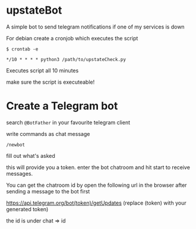 # upstateBot
A simple bot to send telegram notifications if one of my services is down

For debian create a cronjob which executes the script

`$ crontab -e`

`*/10 * * * * python3 /path/to/upstateCheck.py`

Executes script all 10 minutes

make sure the script is executeable!

# Create a Telegram bot

search `@BotFather` in your favourite telegram client

write commands as chat message

`/newbot`

fill out what's asked

this will provide you a token. enter the bot chatroom and hit start to receive messages.

You can get the chatroom id by open the following url in the browser after sending a message to the bot first

https://api.telegram.org/bot(token)/getUpdates (replace (token) with your generated token)
  
the id is under chat => id

